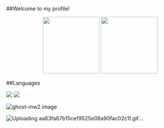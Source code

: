 ##Welcome to my profile!
<div align="center">
  <img height="152em" src="https://github-readme-stats.vercel.app/api?username=GabrielVCB&show_icons=true&theme=dark&include_all_commits=true&count_private=true"/>
  <img height="152em" src="https://github-readme-stats.vercel.app/api/top-langs/?username=GabrielVCB&layout=compact&theme=dark&hide=html,css,scss" />
</div>

##Languages
<p>
  <a>
    <img src="https://skillicons.dev/icons?i=java&theme=light" />
    <img src="https://skillicons.dev/icons?i=c,python" />
  </a>
</p>

![![ghost-mw2](https://github.com/GabrielVCB/GabrielVCB/assets/108097740/53ca3695-bb01-4a12-93d8-20286ebce49d)
image](https://github.com/GabrielVCB/GabrielVCB/assets/108097740/e8428108-6df8-42fc-954f-5d4129b5b6e9)

![Uploading aa83fa67b15cef9525e08a90fac02c1f.gif…]()
